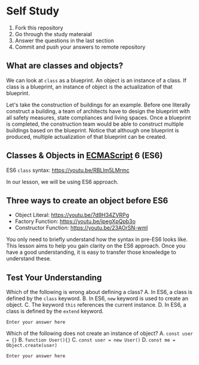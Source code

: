 # Self Study

1. Fork this repository
2. Go through the study materaial
3. Answer the questions in the last section
4. Commit and push your answers to remote repository

## What are classes and objects?

We can look at `class` as a blueprint. An object is an instance of a class. If class is a blueprint, an instance of object is the actualization of that blueprint.

Let's take the construction of buildings for an example. Before one literally construct a building, a team of architects have to design the blueprint with all safety measures, state compliances and living spaces. Once a blueprint is completed, the construction team would be able to construct multiple buildings based on the blueprint. Notice that although one blueprint is produced, multiple actualization of that blueprint can be created. 


## Classes & Objects in [ECMAScript](https://en.wikipedia.org/wiki/ECMAScript) 6 (ES6)

ES6 `class` syntax: https://youtu.be/RBLIm5LMrmc

In our lesson, we will be using ES6 approach.


## Three ways to create an object before ES6

- Object Literal: https://youtu.be/7d9H34ZVRPg
- Factory Function: https://youtu.be/jpegXpQpb3o
- Constructor Function: https://youtu.be/23AOrSN-wmI

You only need to briefly understand how the syntax in pre-ES6 looks like. This lesson aims to help you gain clarity on the ES6 approach. Once you have a good understanding, it is easy to transfer those knowledge to understand these. 

## Test Your Understanding

Which of the following is wrong about defining a class?
A. In ES6, a class is defined by the `class` keyword.
B. In ES6, `new` keyword is used to create an object.
C. The keyword `this` references the current instance.
D. In ES6, a class is defined by the `extend` keyword.

```
Enter your answer here
```

Which of the following does not create an instance of object?
A. `const user = {}`
B. `function User(){}`
C. `const user = new User()`
D. `const me = Object.create(user)`
```
Enter your answer here
```
